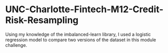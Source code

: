 # UNC-Charlotte-Fintech-M12-Credit-Risk-Resampling
Using my knowledge of the imbalanced-learn library, I used a logistic regression model to compare two versions of the dataset in this module challenge.
